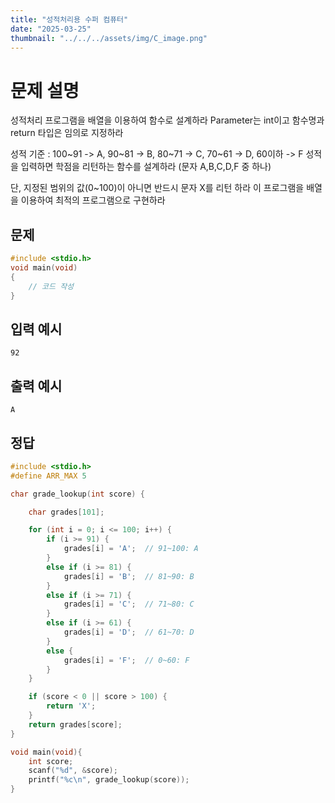 ```yaml
---
title: "성적처리용 수퍼 컴퓨터" 
date: "2025-03-25"
thumbnail: "../../../assets/img/C_image.png"
---
```


# 문제 설명
성적처리 프로그램을 배열을 이용하여 함수로 설계하라
Parameter는 int이고 함수명과 return 타입은 임의로 지정하라

성적 기준 : 100~91 -> A, 90~81 -> B, 80~71 -> C, 70~61 -> D, 60이하 -> F
성적을 입력하면 학점을 리턴하는 함수를 설계하라 (문자 A,B,C,D,F 중 하나)

단, 지정된 범위의 값(0~100)이 아니면 반드시 문자 X를 리턴 하라
이 프로그램을 배열을 이용하여 최적의 프로그램으로 구현하라

## 문제

```c
#include <stdio.h>
void main(void)
{
	// 코드 작성
}
```
## 입력 예시
```
92
```
## 출력 예시
```
A
```

## 정답
```c
#include <stdio.h>
#define ARR_MAX 5

char grade_lookup(int score) {

	char grades[101];

	for (int i = 0; i <= 100; i++) {
		if (i >= 91) {
			grades[i] = 'A';  // 91~100: A
		}
		else if (i >= 81) {
			grades[i] = 'B';  // 81~90: B
		}
		else if (i >= 71) {
			grades[i] = 'C';  // 71~80: C
		}
		else if (i >= 61) {
			grades[i] = 'D';  // 61~70: D
		}
		else {
			grades[i] = 'F';  // 0~60: F
		}
	}

	if (score < 0 || score > 100) {
		return 'X';
	}
	return grades[score];
}

void main(void){
	int score;
	scanf("%d", &score);
	printf("%c\n", grade_lookup(score));
}
```

